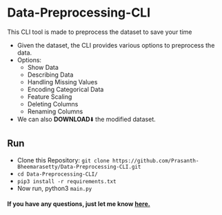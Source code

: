 # Data-Preprocessing-CLI
This CLI tool is made to preprocess the dataset to save your time

- Given the dataset, the CLI provides various options to preprocess the data. 
- Options:
    - Show Data
    - Describing Data
    - Handling Missing Values
    - Encoding Categorical Data
    - Feature Scaling
    - Deleting Columns
    - Renaming Columns
- We can also **DOWNLOAD**:arrow_down: the modified dataset.

## Run

- Clone this Repository: `git clone https://github.com/Prasanth-Bheemarasetty/Data-Preprocessing-CLI.git`
- `cd Data-Preprocessing-CLI/`
- `pip3 install -r requirements.txt`
- Now run, python3 `main.py`

#### If you have any questions, just let me know [here.](mailto:pb.apps.official@gmail.com)
